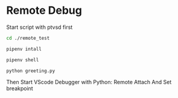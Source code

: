 # Remote Debug

Start script with ptvsd first


``` bash
cd ./remote_test

pipenv intall

pipenv shell

python greeting.py
```

Then Start VScode Debugger with Python: Remote Attach
And Set breakpoint
